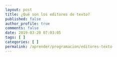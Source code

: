 ```yaml
---
layout: post
title: ¿Qué son los editores de texto?
published: false
author_profile: true
comments: false
date: 2019-03-20 07:03:05
tags: [ ]
categories: [ ]
permalink: /aprender/programacion/editores-texto
---
```

